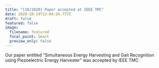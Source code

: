 ```yaml
---
title: "[10/2020] Paper accepted at IEEE TMC"
date: 2020-10-14T12:04:24.777Z
draft: false
featured: false
image:
  filename: featured
  focal_point: Smart
  preview_only: false
---
```

Our paper entitled "Simultaneous Energy Harvesting and Gait Recognition using Piezoelectric Energy Harvester" was accepted by IEEE TMC